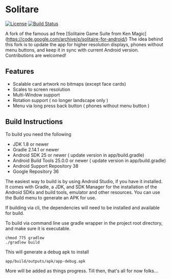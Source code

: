 # Solitare
[![License](http://img.shields.io/badge/license-APACHE2-blue.svg?colorB=9977bb&style=plastic)](https://github.com/Obsidian-StudiosInc/solitaire/blob/master/LICENSE)
[![Build Status](https://travis-ci.org/Obsidian-StudiosInc/solitaire.svg?colorA=9977bb&branch=master)](https://travis-ci.org/Obsidian-StudiosInc/solitaire)

A fork of the famous ad free 
[Solitaire Game Suite from Ken Magic] (https://code.google.com/archive/p/solitaire-for-android/)
The idea behind this fork is to update the app for higher resolution 
displays, phones without menu buttons, and keep it in sync with current 
Android version. Contributions are welcomed!

## Features
 * Scalable card artwork no bitmaps (except face cards)
 * Scales to screen resolution
 * Multi-Window support
 * Rotation support ( no longer landscape only )
 * Menu via long press back button ( phones without menu button )

## Build Instructions

To build you need the following

* JDK 1.8 or newer
* Gradle 2.14.1 or newer
* Android SDK 25 or newer ( update version in app/build.gradle)
* Android Build Tools 25.0.0 or newer ( update version in app/build.gradle)
* Android Support Repository 38
* Google Repository 36

The easiest way to build is by using Android Studio, if you have it 
installed. It comes with Gradle, a JDK, and SDK Manager for the 
installation of the Android SDKs and build tools, emulator and other 
resources. You can use the Build menu to generate an APK for use.

If building via cli, the dependencies will need to be installed and 
available for build.

To build via command line use gradle wrapper in the project root 
directory, and make sure it is executable.

```shell
chmod 775 gradlew
./gradlew build
```

This will generate a debug apk to install
```shell
app/build/outputs/apk/app-debug.apk
```

More will be added as things progress.
Till then, that's all for now folks...
